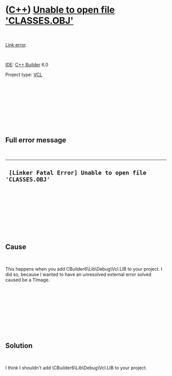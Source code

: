 



 

 

 

 

 

([C++](Cpp.htm)) [Unable to open file 'CLASSES.OBJ'](CppLinkErrorUnableToOpenClassesObj.htm)
============================================================================================

 

[Link error](CppLinkError.htm).

 

[IDE](CppIde.htm): [C++ Builder](CppBuilder.htm) 6.0

Project type: [VCL](CppVcl.htm)

 

 

 

 

 

Full error message
------------------

 

  -----------------------------------------------------------
  ` [Linker Fatal Error] Unable to open file 'CLASSES.OBJ'`
  -----------------------------------------------------------

 

 

 

 

 

Cause
-----

 

This happens when you add CBuilder6\\Lib\\Debug\\Vcl.LIB to your
project. I did so, because I wanted to have an unresolved external error
solved caused be a TImage.

 

 

 

 

 

Solution
--------

 

I think I shouldn't add \\CBuilder6\\Lib\\Debug\\Vcl.LIB to your
project.

 

 

 

 

 





 




